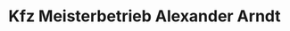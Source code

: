 ---
title: "Kfz Meisterbetrieb Alexander Arndt"
url: /nuernberg/kfz-meisterbetrieb-alexander-arndt/
shop: Autowerkstatt
---